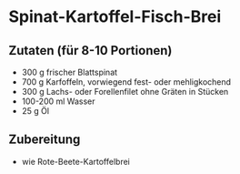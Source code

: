 # Spinat-Kartoffel-Fisch-Brei

## Zutaten (für 8-10 Portionen)
 + 300 g frischer Blattspinat
 + 700 g Karfoffeln, vorwiegend fest- oder mehligkochend
 + 300 g Lachs- oder Forellenfilet ohne Gräten in Stücken
 + 100-200 ml Wasser
 + 25 g Öl

## Zubereitung
 + wie Rote-Beete-Kartoffelbrei
